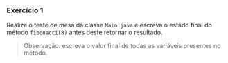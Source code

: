 ### Exercício 1
Realize o teste de mesa da classe `Main.java` e escreva o estado final
do método `fibonacci(8)` antes deste retornar o resultado.

> Observação: escreva o valor final de todas as variáveis presentes no
> método.